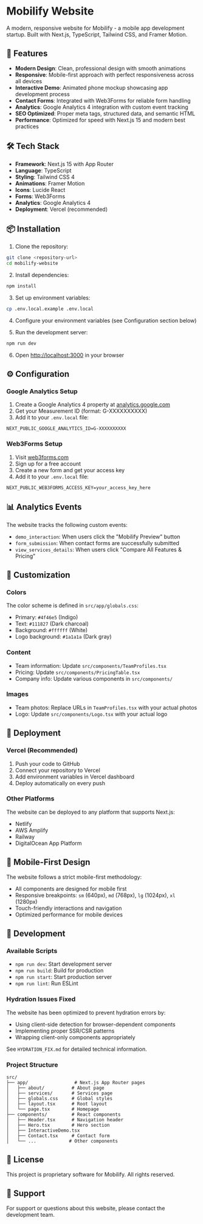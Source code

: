 # Mobilify Website

A modern, responsive website for Mobilify - a mobile app development startup. Built with Next.js, TypeScript, Tailwind CSS, and Framer Motion.

## 🚀 Features

- **Modern Design**: Clean, professional design with smooth animations
- **Responsive**: Mobile-first approach with perfect responsiveness across all devices
- **Interactive Demo**: Animated phone mockup showcasing app development process
- **Contact Forms**: Integrated with Web3Forms for reliable form handling
- **Analytics**: Google Analytics 4 integration with custom event tracking
- **SEO Optimized**: Proper meta tags, structured data, and semantic HTML
- **Performance**: Optimized for speed with Next.js 15 and modern best practices

## 🛠️ Tech Stack

- **Framework**: Next.js 15 with App Router
- **Language**: TypeScript
- **Styling**: Tailwind CSS 4
- **Animations**: Framer Motion
- **Icons**: Lucide React
- **Forms**: Web3Forms
- **Analytics**: Google Analytics 4
- **Deployment**: Vercel (recommended)

## 📦 Installation

1. Clone the repository:
```bash
git clone <repository-url>
cd mobilify-website
```

2. Install dependencies:
```bash
npm install
```

3. Set up environment variables:
```bash
cp .env.local.example .env.local
```

4. Configure your environment variables (see Configuration section below)

5. Run the development server:
```bash
npm run dev
```

6. Open [http://localhost:3000](http://localhost:3000) in your browser

## ⚙️ Configuration

### Google Analytics Setup

1. Create a Google Analytics 4 property at [analytics.google.com](https://analytics.google.com)
2. Get your Measurement ID (format: G-XXXXXXXXXX)
3. Add it to your `.env.local` file:
```
NEXT_PUBLIC_GOOGLE_ANALYTICS_ID=G-XXXXXXXXXX
```

### Web3Forms Setup

1. Visit [web3forms.com](https://web3forms.com)
2. Sign up for a free account
3. Create a new form and get your access key
4. Add it to your `.env.local` file:
```
NEXT_PUBLIC_WEB3FORMS_ACCESS_KEY=your_access_key_here
```

## 📊 Analytics Events

The website tracks the following custom events:

- `demo_interaction`: When users click the "Mobilify Preview" button
- `form_submission`: When contact forms are successfully submitted
- `view_services_details`: When users click "Compare All Features & Pricing"

## 🎨 Customization

### Colors
The color scheme is defined in `src/app/globals.css`:
- Primary: `#4f46e5` (Indigo)
- Text: `#111827` (Dark charcoal)
- Background: `#ffffff` (White)
- Logo background: `#1a1a1a` (Dark gray)

### Content
- Team information: Update `src/components/TeamProfiles.tsx`
- Pricing: Update `src/components/PricingTable.tsx`
- Company info: Update various components in `src/components/`

### Images
- Team photos: Replace URLs in `TeamProfiles.tsx` with your actual photos
- Logo: Update `src/components/Logo.tsx` with your actual logo

## 🚀 Deployment

### Vercel (Recommended)

1. Push your code to GitHub
2. Connect your repository to Vercel
3. Add environment variables in Vercel dashboard
4. Deploy automatically on every push

### Other Platforms

The website can be deployed to any platform that supports Next.js:
- Netlify
- AWS Amplify
- Railway
- DigitalOcean App Platform

## 📱 Mobile-First Design

The website follows a strict mobile-first methodology:
- All components are designed for mobile first
- Responsive breakpoints: `sm` (640px), `md` (768px), `lg` (1024px), `xl` (1280px)
- Touch-friendly interactions and navigation
- Optimized performance for mobile devices

## 🔧 Development

### Available Scripts

- `npm run dev`: Start development server
- `npm run build`: Build for production
- `npm run start`: Start production server
- `npm run lint`: Run ESLint

### Hydration Issues Fixed

The website has been optimized to prevent hydration errors by:
- Using client-side detection for browser-dependent components
- Implementing proper SSR/CSR patterns
- Wrapping client-only components appropriately

See `HYDRATION_FIX.md` for detailed technical information.

### Project Structure

```
src/
├── app/                 # Next.js App Router pages
│   ├── about/          # About page
│   ├── services/       # Services page
│   ├── globals.css     # Global styles
│   ├── layout.tsx      # Root layout
│   └── page.tsx        # Homepage
├── components/         # React components
│   ├── Header.tsx      # Navigation header
│   ├── Hero.tsx        # Hero section
│   ├── InteractiveDemo.tsx
│   ├── Contact.tsx     # Contact form
│   └── ...            # Other components
```

## 📄 License

This project is proprietary software for Mobilify. All rights reserved.

## 🤝 Support

For support or questions about this website, please contact the development team.
